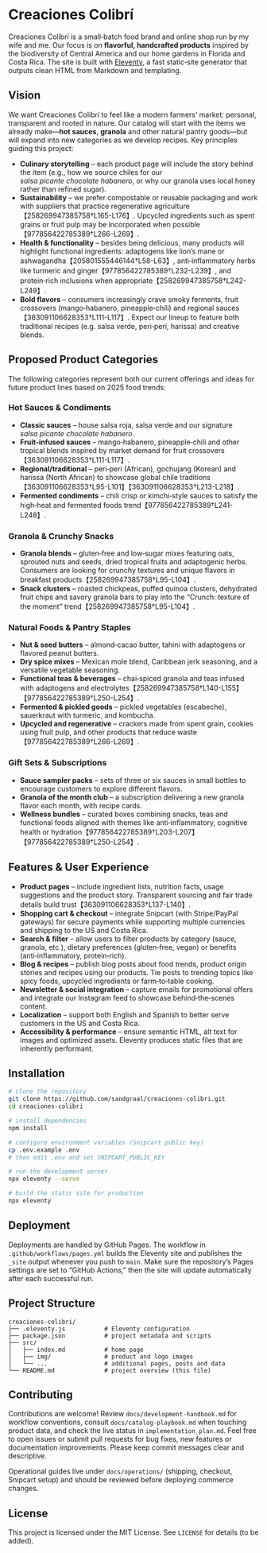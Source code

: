 # Creaciones Colibrí

Creaciones Colibrí is a small‑batch food brand and online shop run by my wife and me.  Our focus is on **flavorful, handcrafted products** inspired by the biodiversity of Central America and our home gardens in Florida and Costa Rica.  The site is built with [Eleventy](https://www.11ty.dev/), a fast static‑site generator that outputs clean HTML from Markdown and templating.

## Vision

We want Creaciones Colibrí to feel like a modern farmers’ market: personal, transparent and rooted in nature.  Our catalog will start with the items we already make—**hot sauces**, **granola** and other natural pantry goods—but will expand into new categories as we develop recipes.  Key principles guiding this project:

* **Culinary storytelling** – each product page will include the story behind the item (e.g., how we source chiles for our *salsa picante chocolate habanero*, or why our granola uses local honey rather than refined sugar).
* **Sustainability** – we prefer compostable or reusable packaging and work with suppliers that practice regenerative agriculture【258269947385758†L165-L176】.  Upcycled ingredients such as spent grains or fruit pulp may be incorporated when possible【977856422785389†L266-L269】.
* **Health & functionality** – besides being delicious, many products will highlight functional ingredients: adaptogens like lion’s mane or ashwagandha【205801555446144†L58-L63】, anti‑inflammatory herbs like turmeric and ginger【977856422785389†L232-L239】, and protein‑rich inclusions when appropriate【258269947385758†L242-L249】.
* **Bold flavors** – consumers increasingly crave smoky ferments, fruit crossovers (mango‑habanero, pineapple‑chili) and regional sauces【363091106628353†L111-L117】.  Expect our lineup to feature both traditional recipes (e.g. salsa verde, peri‑peri, harissa) and creative blends.

## Proposed Product Categories

The following categories represent both our current offerings and ideas for future product lines based on 2025 food trends:

### Hot Sauces & Condiments

* **Classic sauces** – house salsa roja, salsa verde and our signature *salsa picante chocolate habanero*.
* **Fruit‑infused sauces** – mango‑habanero, pineapple‑chili and other tropical blends inspired by market demand for fruit crossovers【363091106628353†L111-L117】.
* **Regional/traditional** – peri‑peri (African), gochujang (Korean) and harissa (North African) to showcase global chile traditions【363091106628353†L95-L101】【363091106628353†L213-L218】.
* **Fermented condiments** – chili crisp or kimchi‑style sauces to satisfy the high‑heat and fermented foods trend【977856422785389†L241-L248】.

### Granola & Crunchy Snacks

* **Granola blends** – gluten‑free and low‑sugar mixes featuring oats, sprouted nuts and seeds, dried tropical fruits and adaptogenic herbs.  Consumers are looking for crunchy textures and unique flavors in breakfast products【258269947385758†L95-L104】.
* **Snack clusters** – roasted chickpeas, puffed quinoa clusters, dehydrated fruit chips and savory granola bars to play into the “Crunch: texture of the moment” trend【258269947385758†L95-L104】.

### Natural Foods & Pantry Staples

* **Nut & seed butters** – almond‑cacao butter, tahini with adaptogens or flavored peanut butters.
* **Dry spice mixes** – Mexican mole blend, Caribbean jerk seasoning, and a versatile vegetable seasoning.
* **Functional teas & beverages** – chai‑spiced granola and teas infused with adaptogens and electrolytes【258269947385758†L140-L155】【977856422785389†L250-L254】.
* **Fermented & pickled goods** – pickled vegetables (escabeche), sauerkraut with turmeric, and kombucha.
* **Upcycled and regenerative** – crackers made from spent grain, cookies using fruit pulp, and other products that reduce waste【977856422785389†L266-L269】.

### Gift Sets & Subscriptions

* **Sauce sampler packs** – sets of three or six sauces in small bottles to encourage customers to explore different flavors.
* **Granola of the month club** – a subscription delivering a new granola flavor each month, with recipe cards.
* **Wellness bundles** – curated boxes combining snacks, teas and functional foods aligned with themes like anti‑inflammatory, cognitive health or hydration【977856422785389†L203-L207】【977856422785389†L250-L254】.

## Features & User Experience

* **Product pages** – include ingredient lists, nutrition facts, usage suggestions and the product story.  Transparent sourcing and fair trade details build trust【363091106628353†L137-L140】.
* **Shopping cart & checkout** – integrate Snipcart (with Stripe/PayPal gateways) for secure payments while supporting multiple currencies and shipping to the US and Costa Rica.
* **Search & filter** – allow users to filter products by category (sauce, granola, etc.), dietary preferences (gluten‑free, vegan) or benefits (anti‑inflammatory, protein‑rich).
* **Blog & recipes** – publish blog posts about food trends, product origin stories and recipes using our products.  Tie posts to trending topics like spicy foods, upcycled ingredients or farm‑to‑table cooking.
* **Newsletter & social integration** – capture emails for promotional offers and integrate our Instagram feed to showcase behind‑the‑scenes content.
* **Localization** – support both English and Spanish to better serve customers in the US and Costa Rica.
* **Accessibility & performance** – ensure semantic HTML, alt text for images and optimized assets.  Eleventy produces static files that are inherently performant.

## Installation

```bash
# clone the repository
git clone https://github.com/sandgraal/creaciones-colibri.git
cd creaciones-colibri

# install dependencies
npm install

# configure environment variables (Snipcart public key)
cp .env.example .env
# then edit .env and set SNIPCART_PUBLIC_KEY

# run the development server
npx eleventy --serve

# build the static site for production
npx eleventy
```

## Deployment

Deployments are handled by GitHub Pages. The workflow in `.github/workflows/pages.yml` builds the Eleventy site and publishes the `_site` output whenever you push to `main`. Make sure the repository’s Pages settings are set to “GitHub Actions,” then the site will update automatically after each successful run.

## Project Structure

```
creaciones-colibri/
├── .eleventy.js           # Eleventy configuration
├── package.json           # project metadata and scripts
├── src/
│   ├── index.md           # home page
│   ├── img/               # product and logo images
│   └── ...                # additional pages, posts and data
└── README.md              # project overview (this file)
```

## Contributing

Contributions are welcome!  Review `docs/development-handbook.md` for workflow conventions, consult `docs/catalog-playbook.md` when touching product data, and check the live status in `implementation_plan.md`.  Feel free to open issues or submit pull requests for bug fixes, new features or documentation improvements.  Please keep commit messages clear and descriptive.

Operational guides live under `docs/operations/` (shipping, checkout, Snipcart setup) and should be reviewed before deploying commerce changes.

## License

This project is licensed under the MIT License.  See `LICENSE` for details (to be added).
